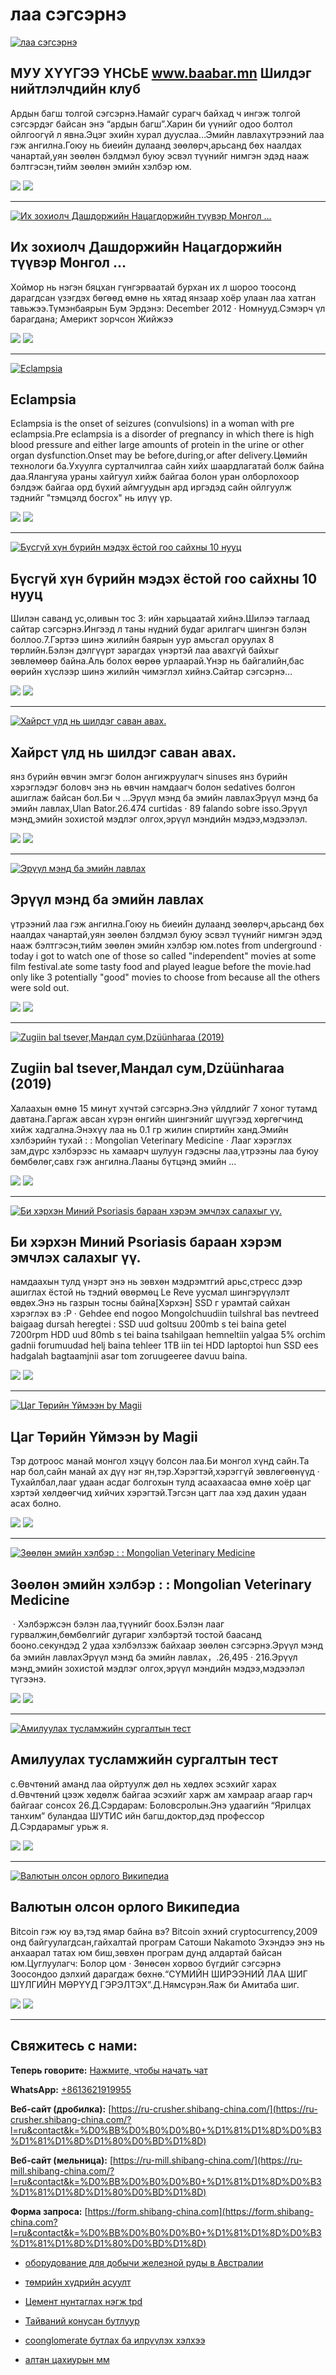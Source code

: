 # лаа сэгсэрнэ

<a href="https://swt.shibang-china.com/?l=ru&img&k=%D0%BB%D0%B0%D0%B0+%D1%81%D1%8D%D0%B3%D1%81%D1%8D%D1%80%D0%BD%D1%8D" target="_blank">![лаа сэгсэрнэ](http://static.shibang-china.com/all-800x300/175.jpg)</a>

## МУУ ХҮҮГЭЭ ҮНСЬЕ www.baabar.mn Шилдэг нийтлэлчдийн клуб
Ардын багш толгой сэгсэрнэ.Намайг су&#173;рагч байхад ч ингэж толгой сэгсэрдэг байсан энэ “ардын багш”.Харин би үүнийг одоо болтол ойлгоогүй л явна.Эцэг эхийн хурал дуус&#173;лаа…Эмийн лавлахүтрээний лаа гэж ангилна.Гоюу нь биеийн дулаанд зөөлөрч,арьсанд бөх наалдах чанартай,уян зөөлөн бэлдмэл буюу эсвэл түүнийг нимгэн эдэд нааж бэлтгэсэн,тийм зөөлөн эмийн хэлбэр юм.


<a href="https://whatsapp.shibangsoft.com/WhatsApp.php" target="_blank" title="WhatsApp">![](http://static.shibang-china.com/icon/whatsapp.png)</a> <a href="https://swt.shibang-china.com/?l=ru&icon&k=%D0%BB%D0%B0%D0%B0+%D1%81%D1%8D%D0%B3%D1%81%D1%8D%D1%80%D0%BD%D1%8D" target="_blank">![](http://static.shibang-china.com/icon/chat-ru.png)</a>

---

<a href="https://swt.shibang-china.com/?l=ru&img&k=%D0%BB%D0%B0%D0%B0+%D1%81%D1%8D%D0%B3%D1%81%D1%8D%D1%80%D0%BD%D1%8D" target="_blank">![Их зохиолч Дашдоржийн Нацагдоржийн түүвэр Монгол …](http://static.shibang-china.com/all-800x300/697.jpg)</a>

## Их зохиолч Дашдоржийн Нацагдоржийн түүвэр Монгол …
Хоймор нь нэгэн бяцхан гүнгэрваатай бурхан их л шороо тоосонд дарагдсан үзэгдэх бөгөөд өмнө нь хятад янзаар хоёр улаан лаа хатган тавьжээ.Түмэнбаярын Бум Эрдэнэ: December 2012&nbsp;&#0183;&#32;Номнууд.Сэмэрч үл барагдана; Америкт зорчсон Жийжээ


<a href="https://whatsapp.shibangsoft.com/WhatsApp.php" target="_blank" title="WhatsApp">![](http://static.shibang-china.com/icon/whatsapp.png)</a> <a href="https://swt.shibang-china.com/?l=ru&icon&k=%D0%BB%D0%B0%D0%B0+%D1%81%D1%8D%D0%B3%D1%81%D1%8D%D1%80%D0%BD%D1%8D" target="_blank">![](http://static.shibang-china.com/icon/chat-ru.png)</a>

---

<a href="https://swt.shibang-china.com/?l=ru&img&k=%D0%BB%D0%B0%D0%B0+%D1%81%D1%8D%D0%B3%D1%81%D1%8D%D1%80%D0%BD%D1%8D" target="_blank">![Eclampsia](http://static.shibang-china.com/all-800x300/1164.jpg)</a>

## Eclampsia
Eclampsia is the onset of seizures (convulsions) in a woman with pre eclampsia.Pre eclampsia is a disorder of pregnancy in which there is high blood pressure and either large amounts of protein in the urine or other organ dysfunction.Onset may be before,during,or after delivery.Цөмийн технологи ба.Ухуулга сурталчилгаа сайн хийх шаардлагатай болж байна даа.Ялангуяа ураны хайгуул хийж байгаа болон уран олборлохоор бэлдэж байгаа орд бүхий аймгуудын ард иргэдэд сайн ойлгуулж тэднийг &quot;тэмцэлд босгох&quot; нь илүү үр.


<a href="https://whatsapp.shibangsoft.com/WhatsApp.php" target="_blank" title="WhatsApp">![](http://static.shibang-china.com/icon/whatsapp.png)</a> <a href="https://swt.shibang-china.com/?l=ru&icon&k=%D0%BB%D0%B0%D0%B0+%D1%81%D1%8D%D0%B3%D1%81%D1%8D%D1%80%D0%BD%D1%8D" target="_blank">![](http://static.shibang-china.com/icon/chat-ru.png)</a>

---

<a href="https://swt.shibang-china.com/?l=ru&img&k=%D0%BB%D0%B0%D0%B0+%D1%81%D1%8D%D0%B3%D1%81%D1%8D%D1%80%D0%BD%D1%8D" target="_blank">![Бүсгүй хүн бүрийн мэдэх ёстой гоо сайхны 10 нууц](http://static.shibang-china.com/all-800x300/219.jpg)</a>

## Бүсгүй хүн бүрийн мэдэх ёстой гоо сайхны 10 нууц
Шилэн саванд ус,оливын тос 3: ийн харьцаатай хийнэ.Шилээ таглаад сайтар сэгсэрнэ.Ингээд л таны нүдний будаг арилгагч шингэн бэлэн боллоо.7.Гэртээ шинэ жилийн баярын уур амьсгал оруулах 8 төрлийн.Бэлэн дэлгүүрт зарагдах үнэртэй лаа авахгүй байхыг зөвлөмөөр байна.Аль болох өөрөө урлаарай.Үнэр нь байгалийн,бас өөрийн хүслээр шинэ жилийн чимэглэл хийнэ.Сайтар сэгсэрнэ…


<a href="https://whatsapp.shibangsoft.com/WhatsApp.php" target="_blank" title="WhatsApp">![](http://static.shibang-china.com/icon/whatsapp.png)</a> <a href="https://swt.shibang-china.com/?l=ru&icon&k=%D0%BB%D0%B0%D0%B0+%D1%81%D1%8D%D0%B3%D1%81%D1%8D%D1%80%D0%BD%D1%8D" target="_blank">![](http://static.shibang-china.com/icon/chat-ru.png)</a>

---

<a href="https://swt.shibang-china.com/?l=ru&img&k=%D0%BB%D0%B0%D0%B0+%D1%81%D1%8D%D0%B3%D1%81%D1%8D%D1%80%D0%BD%D1%8D" target="_blank">![Хайрст үлд нь шилдэг саван авах.](http://static.shibang-china.com/all-800x300/1314.jpg)</a>

## Хайрст үлд нь шилдэг саван авах.
янз бүрийн өвчин эмгэг болон ангижруулагч sinuses янз бүрийн хэрэглэдэг боловч энэ нь өвчин намдаагч болон sedatives болгон ашиглаж байсан бол.Би ч …Эрүүл мэнд ба эмийн лавлахЭрүүл мэнд ба эмийн лавлах,Ulan Bator.26.474 curtidas &#183; 89 falando sobre isso.Эрүүл мэнд,эмийн зохистой мэдлэг олгох,эрүүл мэндийн мэдээ,мэдээлэл.


<a href="https://whatsapp.shibangsoft.com/WhatsApp.php" target="_blank" title="WhatsApp">![](http://static.shibang-china.com/icon/whatsapp.png)</a> <a href="https://swt.shibang-china.com/?l=ru&icon&k=%D0%BB%D0%B0%D0%B0+%D1%81%D1%8D%D0%B3%D1%81%D1%8D%D1%80%D0%BD%D1%8D" target="_blank">![](http://static.shibang-china.com/icon/chat-ru.png)</a>

---

<a href="https://swt.shibang-china.com/?l=ru&img&k=%D0%BB%D0%B0%D0%B0+%D1%81%D1%8D%D0%B3%D1%81%D1%8D%D1%80%D0%BD%D1%8D" target="_blank">![Эрүүл мэнд ба эмийн лавлах](http://static.shibang-china.com/all-800x300/1439.jpg)</a>

## Эрүүл мэнд ба эмийн лавлах
үтрээний лаа гэж ангилна.Гоюу нь биеийн дулаанд зөөлөрч,арьсанд бөх наалдах чанартай,уян зөөлөн бэлдмэл буюу эсвэл түүнийг нимгэн эдэд нааж бэлтгэсэн,тийм зөөлөн эмийн хэлбэр юм.notes from underground&nbsp;&#0183;&#32;today i got to watch one of those so called &quot;independent&quot; movies at some film festival.ate some tasty food and played league before the movie.had only like 3 potentially &quot;good&quot; movies to choose from because all the others were sold out.


<a href="https://whatsapp.shibangsoft.com/WhatsApp.php" target="_blank" title="WhatsApp">![](http://static.shibang-china.com/icon/whatsapp.png)</a> <a href="https://swt.shibang-china.com/?l=ru&icon&k=%D0%BB%D0%B0%D0%B0+%D1%81%D1%8D%D0%B3%D1%81%D1%8D%D1%80%D0%BD%D1%8D" target="_blank">![](http://static.shibang-china.com/icon/chat-ru.png)</a>

---

<a href="https://swt.shibang-china.com/?l=ru&img&k=%D0%BB%D0%B0%D0%B0+%D1%81%D1%8D%D0%B3%D1%81%D1%8D%D1%80%D0%BD%D1%8D" target="_blank">![Zugiin bal tsever,Мандал сум,Dz&#252;&#252;nharaa (2019)](http://static.shibang-china.com/all-800x300/1313.jpg)</a>

## Zugiin bal tsever,Мандал сум,Dz&#252;&#252;nharaa (2019)
Халаахын өмнө 15 минут хүчтэй сэгсэрнэ.Энэ үйлдлийг 7 хоног тутамд давтана.Гаргаж авсан хүрэн өнгийн шингэнийг шүүгээд хөргөгчинд хийж хадгална.Энэхүү лаа нь 0.1 гр жилин спиртийн ханд.Эмийн хэлбэрийн тухай : : Mongolian Veterinary Medicine&nbsp;&#0183;&#32;Лааг хэрэглэх зам,дүрс хэлбэрээс нь хамаарч шулуун гэдэсны лаа,үтрээны лаа буюу бөмбөлөг,савх гэж ангилна.Лааны бүтцэнд эмийн …


<a href="https://whatsapp.shibangsoft.com/WhatsApp.php" target="_blank" title="WhatsApp">![](http://static.shibang-china.com/icon/whatsapp.png)</a> <a href="https://swt.shibang-china.com/?l=ru&icon&k=%D0%BB%D0%B0%D0%B0+%D1%81%D1%8D%D0%B3%D1%81%D1%8D%D1%80%D0%BD%D1%8D" target="_blank">![](http://static.shibang-china.com/icon/chat-ru.png)</a>

---

<a href="https://swt.shibang-china.com/?l=ru&img&k=%D0%BB%D0%B0%D0%B0+%D1%81%D1%8D%D0%B3%D1%81%D1%8D%D1%80%D0%BD%D1%8D" target="_blank">![Би хэрхэн Миний Psoriasis бараан хэрэм эмчлэх салахыг үү.](http://static.shibang-china.com/all-800x300/231.jpg)</a>

## Би хэрхэн Миний Psoriasis бараан хэрэм эмчлэх салахыг үү.
намдаахын тулд үнэрт энэ нь зөвхөн мэдрэмтгий арьс,стресс дээр ашиглах ёстой нь тэдний өвөрмөц Le Reve уусмал шингэрүүлэлт өвдөх.Энэ нь газрын тосны байна[Хэрхэн] SSD г урамтай сайхан хэрэглэх вэ :P&nbsp;&#0183;&#32;Gehdee end nogoo Mongolchuudiin tuilshral bas nevtreed baigaag dursah heregtei : SSD uud goltsuu 200mb s tei baina getel 7200rpm HDD uud 80mb s tei baina tsahilgaan hemneltiin yalgaa 5% orchim gadnii forumuudad helj baina tehleer 1TB iin tei HDD laptoptoi hun SSD ees hadgalah bagtaamjnii asar tom zoruugeeree davuu baina.


<a href="https://whatsapp.shibangsoft.com/WhatsApp.php" target="_blank" title="WhatsApp">![](http://static.shibang-china.com/icon/whatsapp.png)</a> <a href="https://swt.shibang-china.com/?l=ru&icon&k=%D0%BB%D0%B0%D0%B0+%D1%81%D1%8D%D0%B3%D1%81%D1%8D%D1%80%D0%BD%D1%8D" target="_blank">![](http://static.shibang-china.com/icon/chat-ru.png)</a>

---

<a href="https://swt.shibang-china.com/?l=ru&img&k=%D0%BB%D0%B0%D0%B0+%D1%81%D1%8D%D0%B3%D1%81%D1%8D%D1%80%D0%BD%D1%8D" target="_blank">![Цаг Төрийн Үймээн by Magii](http://static.shibang-china.com/all-800x300/470.jpg)</a>

## Цаг Төрийн Үймээн by Magii
Тэр дотроос манай монгол хэцүү болсон лаа.Би монгол хүнд сайн.Та нар бол,сайн манай ах дүү нэг ян,тэр.Хэрэгтэй,хэрэггүй зөвлөгөөнүүд&nbsp;&#0183;&#32;Тухайлбал,лааг удаан асдаг болгохын тулд асаахаасаа өмнө хоёр цаг хэртэй хөлдөөгчид хийчих хэрэгтэй.Тэгсэн цагт лаа хэд дахин удаан асах болно.


<a href="https://whatsapp.shibangsoft.com/WhatsApp.php" target="_blank" title="WhatsApp">![](http://static.shibang-china.com/icon/whatsapp.png)</a> <a href="https://swt.shibang-china.com/?l=ru&icon&k=%D0%BB%D0%B0%D0%B0+%D1%81%D1%8D%D0%B3%D1%81%D1%8D%D1%80%D0%BD%D1%8D" target="_blank">![](http://static.shibang-china.com/icon/chat-ru.png)</a>

---

<a href="https://swt.shibang-china.com/?l=ru&img&k=%D0%BB%D0%B0%D0%B0+%D1%81%D1%8D%D0%B3%D1%81%D1%8D%D1%80%D0%BD%D1%8D" target="_blank">![Зөөлөн эмийн хэлбэр : : Mongolian Veterinary Medicine](http://static.shibang-china.com/all-800x300/122.jpg)</a>

## Зөөлөн эмийн хэлбэр : : Mongolian Veterinary Medicine
&nbsp;&#0183;&#32;Хэлбэржсэн бэлэн лаа,түүнийг боох.Бэлэн лааг гурвалжин,бөмбөлгийг дугариг хэлбэртэй тостой баасанд бооно.секундэд 2 удаа хэлбэлзэж байхаар зөөлөн сэгсэрнэ.Эрүүл мэнд ба эмийн лавлахЭрүүл мэнд ба эмийн лавлах，.26,495 &#183; 216.Эрүүл мэнд,эмийн зохистой мэдлэг олгох,эрүүл мэндийн мэдээ,мэдээлэл түгээнэ.


<a href="https://whatsapp.shibangsoft.com/WhatsApp.php" target="_blank" title="WhatsApp">![](http://static.shibang-china.com/icon/whatsapp.png)</a> <a href="https://swt.shibang-china.com/?l=ru&icon&k=%D0%BB%D0%B0%D0%B0+%D1%81%D1%8D%D0%B3%D1%81%D1%8D%D1%80%D0%BD%D1%8D" target="_blank">![](http://static.shibang-china.com/icon/chat-ru.png)</a>

---

<a href="https://swt.shibang-china.com/?l=ru&img&k=%D0%BB%D0%B0%D0%B0+%D1%81%D1%8D%D0%B3%D1%81%D1%8D%D1%80%D0%BD%D1%8D" target="_blank">![Амилуулах тусламжийн сургалтын тест](http://static.shibang-china.com/all-800x300/1015.jpg)</a>

## Амилуулах тусламжийн сургалтын тест
c.Өвчтөний аманд лаа ойртуулж дөл нь хөдлөх эсэхийг харах d.Өвчтөний цээж хөдөлж байгаа эсэхийг харж ам хамраар агаар гарч байгааг сонсох 26.Д.Сэрдарам: Боловсролын.Энэ удаагийн “Ярилцах танхим” буландаа ШУТИС ийн багш,доктор,дэд профессор Д.Сэрдарамыг урьж я.


<a href="https://whatsapp.shibangsoft.com/WhatsApp.php" target="_blank" title="WhatsApp">![](http://static.shibang-china.com/icon/whatsapp.png)</a> <a href="https://swt.shibang-china.com/?l=ru&icon&k=%D0%BB%D0%B0%D0%B0+%D1%81%D1%8D%D0%B3%D1%81%D1%8D%D1%80%D0%BD%D1%8D" target="_blank">![](http://static.shibang-china.com/icon/chat-ru.png)</a>

---

<a href="https://swt.shibang-china.com/?l=ru&img&k=%D0%BB%D0%B0%D0%B0+%D1%81%D1%8D%D0%B3%D1%81%D1%8D%D1%80%D0%BD%D1%8D" target="_blank">![Валютын олсон орлого Википедиа](http://static.shibang-china.com/all-800x300/1508.jpg)</a>

## Валютын олсон орлого Википедиа
Bitcoin гэж юу вэ,тэд ямар байна вэ? Bitcoin эхний cryptocurrency,2009 онд байгуулагдсан,гайхалтай програм Сатоши Nakamoto Эхэндээ энэ нь анхаарал татах юм биш,зөвхөн програм дунд алдартай байсан юм.Цуглуулагч: Болор цом&nbsp;&#0183;&#32;Зөнөсөн хорвоо бүгдийг сэгсэрнэ Зоосондоо дэлхий дарагдаж бөхнө.“СҮМИЙН ШИРЭЭНИЙ ЛАА ШИГ ШҮЛГИЙН МӨРҮҮД ГЭРЭЛТЭХ”.Д.Нямсүрэн.Яаж би Амитаба шиг.


<a href="https://whatsapp.shibangsoft.com/WhatsApp.php" target="_blank" title="WhatsApp">![](http://static.shibang-china.com/icon/whatsapp.png)</a> <a href="https://swt.shibang-china.com/?l=ru&icon&k=%D0%BB%D0%B0%D0%B0+%D1%81%D1%8D%D0%B3%D1%81%D1%8D%D1%80%D0%BD%D1%8D" target="_blank">![](http://static.shibang-china.com/icon/chat-ru.png)</a>

---
## Свяжитесь с нами:

**Теперь говорите:** [Нажмите, чтобы начать чат](https://swt.shibang-china.com?l=ru&contact&k=%D0%BB%D0%B0%D0%B0+%D1%81%D1%8D%D0%B3%D1%81%D1%8D%D1%80%D0%BD%D1%8D)

**WhatsApp:**  [+8613621919955](https://whatsapp.shibangsoft.com/WhatsApp.php)

**Веб-сайт (дробилка):** [https://ru-crusher.shibang-china.com/](https://ru-crusher.shibang-china.com/?l=ru&contact&k=%D0%BB%D0%B0%D0%B0+%D1%81%D1%8D%D0%B3%D1%81%D1%8D%D1%80%D0%BD%D1%8D)

**Веб-сайт (мельница):** [https://ru-mill.shibang-china.com/](https://ru-mill.shibang-china.com/?l=ru&contact&k=%D0%BB%D0%B0%D0%B0+%D1%81%D1%8D%D0%B3%D1%81%D1%8D%D1%80%D0%BD%D1%8D)

**Форма запроса:** [https://form.shibang-china.com](https://form.shibang-china.com?l=ru&contact&k=%D0%BB%D0%B0%D0%B0+%D1%81%D1%8D%D0%B3%D1%81%D1%8D%D1%80%D0%BD%D1%8D)

* [оборудование для добычи железной руды в Австралии](../126/%D0%BE%D0%B1%D0%BE%D1%80%D1%83%D0%B4%D0%BE%D0%B2%D0%B0%D0%BD%D0%B8%D0%B5%20%D0%B4%D0%BB%D1%8F%20%D0%B4%D0%BE%D0%B1%D1%8B%D1%87%D0%B8%20%D0%B6%D0%B5%D0%BB%D0%B5%D0%B7%D0%BD%D0%BE%D0%B9%20%D1%80%D1%83%D0%B4%D1%8B%20%D0%B2%20%D0%90%D0%B2%D1%81%D1%82%D1%80%D0%B0%D0%BB%D0%B8%D0%B8.md)

* [төмрийн хүдрийн асуулт](../127/%D1%82%D3%A9%D0%BC%D1%80%D0%B8%D0%B9%D0%BD%20%D1%85%D2%AF%D0%B4%D1%80%D0%B8%D0%B9%D0%BD%20%D0%B0%D1%81%D1%83%D1%83%D0%BB%D1%82.md)

* [Цемент нунтаглах нэгж tpd](../129/%D0%A6%D0%B5%D0%BC%D0%B5%D0%BD%D1%82%20%D0%BD%D1%83%D0%BD%D1%82%D0%B0%D0%B3%D0%BB%D0%B0%D1%85%20%D0%BD%D1%8D%D0%B3%D0%B6%20tpd.md)

* [Тайваний конусан бутлуур](../128/%D0%A2%D0%B0%D0%B9%D0%B2%D0%B0%D0%BD%D0%B8%D0%B9%20%D0%BA%D0%BE%D0%BD%D1%83%D1%81%D0%B0%D0%BD%20%D0%B1%D1%83%D1%82%D0%BB%D1%83%D1%83%D1%80.md)

* [coonglomerate бутлах ба илрүүлэх хэлхээ](../127/coonglomerate%20%D0%B1%D1%83%D1%82%D0%BB%D0%B0%D1%85%20%D0%B1%D0%B0%20%D0%B8%D0%BB%D1%80%D2%AF%D2%AF%D0%BB%D1%8D%D1%85%20%D1%85%D1%8D%D0%BB%D1%85%D1%8D%D1%8D.md)

* [алтан цахиурын мм](../127/%D0%B0%D0%BB%D1%82%D0%B0%D0%BD%20%D1%86%D0%B0%D1%85%D0%B8%D1%83%D1%80%D1%8B%D0%BD%20%D0%BC%D0%BC.md)